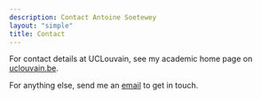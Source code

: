 ```yaml
---
description: Contact Antoine Soetewey
layout: "simple"
title: Contact
---
```


For contact details at UCLouvain, see my academic home page on <a href="https://uclouvain.be/en/directories/antoine.soetewey" target="_blank" rel="noopener">uclouvain.be</a>.

For anything else, send me an [email](mailto:ant.soetewey@gmail.com) to get in touch.